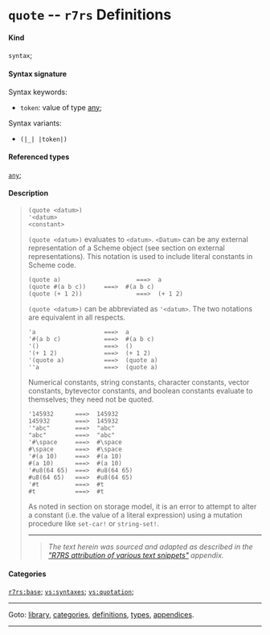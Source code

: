 

<a id='definition__r7rs__quote'></a>

# `quote` -- `r7rs` Definitions


#### Kind

`syntax`;


#### Syntax signature

Syntax keywords:
 * `token`: value of type [any](../../r7rs/types/any.md#type__r7rs__any);

Syntax variants:
 * `(|_| |token|)`


#### Referenced types

[`any`](../../r7rs/types/any.md#type__r7rs__any);


#### Description

> ````
> (quote <datum>)
> '<datum>
> <constant>
> ````
> 
> 
> `(quote <datum>)` evaluates to `<datum>`.
> `<Datum>`
> can be any external representation of a Scheme object (see
> section on external representations).  This notation is used to include literal
> constants in Scheme code.
> 
> ````
> (quote a)                     ===>  a
> (quote #(a b c))     ===>  #(a b c)
> (quote (+ 1 2))               ===>  (+ 1 2)
> ````
> 
> `(quote <datum>)` can be abbreviated as
> `'<datum>`.  The two notations are equivalent in all
> respects.
> 
> ````
> 'a                   ===>  a
> '#(a b c)            ===>  #(a b c)
> '()                  ===>  ()
> '(+ 1 2)             ===>  (+ 1 2)
> '(quote a)           ===>  (quote a)
> ''a                  ===>  (quote a)
> ````
> 
> Numerical constants, string constants, character constants, vector
> constants, bytevector constants, and boolean constants evaluate to
> themselves; they need not be quoted.
> 
> ````
> '145932      ===>  145932
> 145932       ===>  145932
> '"abc"       ===>  "abc"
> "abc"        ===>  "abc"
> '#\space     ===>  #\space
> #\space      ===>  #\space
> '#(a 10)     ===>  #(a 10)
> #(a 10)      ===>  #(a 10)
> '#u8(64 65)  ===>  #u8(64 65)
> #u8(64 65)   ===>  #u8(64 65)
> '#t          ===>  #t
> #t           ===>  #t
> ````
> 
> As noted in section on storage model, it is an error to attempt to alter a constant
> (i.e. the value of a literal expression) using a mutation procedure like
> `set-car!` or `string-set!`.
> 
> 
> ----
> > *The text herein was sourced and adapted as described in the ["R7RS attribution of various text snippets"](../../r7rs/appendices/attribution.md#appendix__r7rs__attribution) appendix.*


#### Categories

[`r7rs:base`](../../r7rs/categories/r7rs_3a_base.md#category__r7rs__r7rs_3a_base);
[`vs:syntaxes`](../../r7rs/categories/vs_3a_syntaxes.md#category__r7rs__vs_3a_syntaxes);
[`vs:quotation`](../../r7rs/categories/vs_3a_quotation.md#category__r7rs__vs_3a_quotation);

----

Goto: [library](../../r7rs/_index.md#library__r7rs), [categories](../../r7rs/categories/_index.md#toc__r7rs__categories), [definitions](../../r7rs/definitions/_index.md#toc__r7rs__definitions), [types](../../r7rs/types/_index.md#toc__r7rs__types), [appendices](../../r7rs/appendices/_index.md#toc__r7rs__appendices).

----


